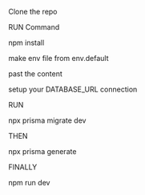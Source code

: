 Clone the repo


RUN Command

npm install


make env file from env.default

past the content 

setup your DATABASE_URL connection


RUN 

npx prisma migrate dev


THEN

 npx prisma generate

 FINALLY

 npm run dev

